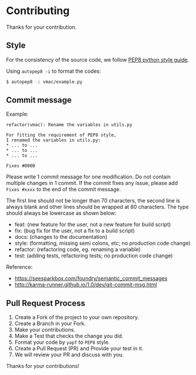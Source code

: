 # Contributing

Thanks for your contribution.

## Style

For the consistency of the source code, we follow [PEP8 python style guide](https://www.python.org/dev/peps/pep-0008/).

Using `autopep8 -i` to format the codes:
```bash
$ autopep8 -i vmac/example.py
```

## Commit message
Example:
```
refactor(vmac): Rename the variables in utils.py

For fitting the requirement of PEP8 style, 
I renamed the variables in utils.py:
* ... to ...
* ... to ...
* ... to ...

Fixes #0000
```

Please write 1 commit message for one modification. Do not contain multiple changes in 1 commit. If the commit fixes any issue, please add `Fixes #xxxx` to the end of the commit message.

The first line should not be longer than 70 characters, the second line is always blank and other lines should be wrapped at 80 characters. The type should always be lowercase as shown below:

* feat: (new feature for the user, not a new feature for build script)
* fix: (bug fix for the user, not a fix to a build script)
* docs: (changes to the documentation)
* style: (formatting, missing semi colons, etc; no production code change)
* refactor: (refactoring code, eg. renaming a variable)
* test: (adding tests, refactoring tests; no production code change)

Reference: 
* https://seesparkbox.com/foundry/semantic_commit_messages
* http://karma-runner.github.io/1.0/dev/git-commit-msg.html

## Pull Request Process

1. Create a Fork of the project to your own repository.
2. Create a Branch in your Fork.
3. Make your contributions.
4. Make a Test that checks the change you did.
5. Format your code by `yapf` to `PEP8` style.
6. Create a Pull Request (PR) and Provide your test in it.
7. We will review your PR and discuss with you.

Thanks for your contributions!
